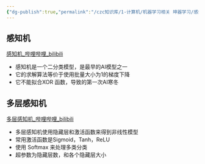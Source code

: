 ```yaml
---
{"dg-publish":true,"permalink":"/czc知识库/1-计算机/机器学习相关 坤器学习/感知机/","dgPassFrontmatter":true,"created":"2024-08-12T16:53:31.768+08:00","updated":"2024-12-08T12:21:39.558+08:00"}
---
```



## 感知机
[感知机\_哔哩哔哩\_bilibili](https://www.bilibili.com/video/BV1hh411U7gn?p=1)
- 感知机是一个二分类模型，是最早的AI模型之一
- 它的求解算法等价于使用批量大小为1的梯度下降
- 它不能拟合XOR 函数，导致的第一次AI寒冬

## 多层感知机
[多层感知机\_哔哩哔哩\_bilibili](https://www.bilibili.com/video/BV1hh411U7gn?p=2)
- 多层感知机使用隐藏层和激活函数来得到非线性模型
- 常用激活函数是Sigmoid，Tanh，ReLU
- 使用 Softmax 来处理多类分类
- 超参数为隐藏层数，和各个隐藏层大小

